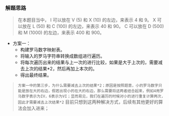 ### 解题思路

> 在本题目当中，
I 可以放在 V (5) 和 X (10) 的左边，来表示 4 和 9。
X 可以放在 L (50) 和 C (100) 的左边，来表示 40 和 90。 
C 可以放在 D (500) 和 M (1000) 的左边，来表示 400 和 900。

- 方案一：
    - 构建罗马数字映射表。
    - 将输入的罗马字符串转换成数组进行遍历。
    - 将每次遍历出来的结果与上一次的进行比较，如果是大于上次的，需要减去上次的结果*2，然后再加上本次的。
    - 得出最终结果。

> `方案一中的第三步，为什么需要减去上次的结果*2；原因是按照题意，小的罗马数字只能是放在大的右边，假若出现小的在大的右边，那么需要将这两者结合起来，例如4用罗马数字表示为IV，6表示为VI；显而易见，我们在遍历的时候对小的进行重复计算两次，因此才需要减去上次结果*2`
> 目前只想到这两种解决方式，后续有其他更好的算法会加入进来；